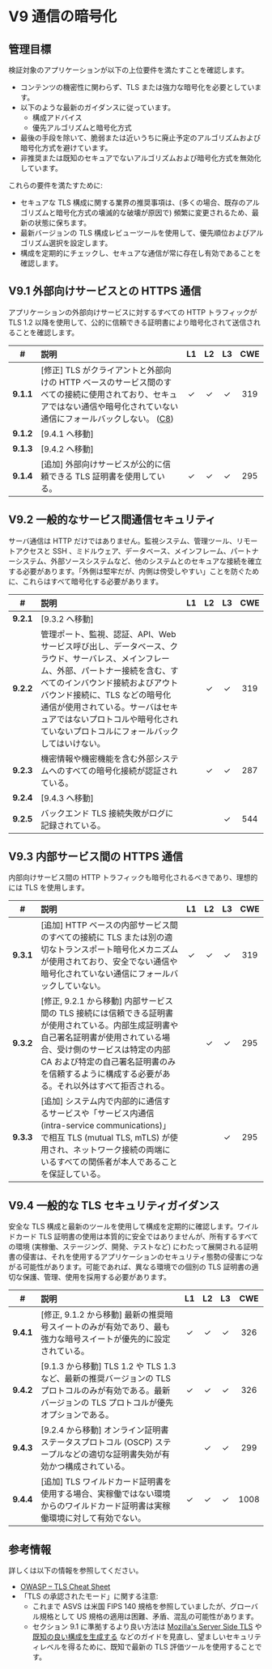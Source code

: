 # V9 通信の暗号化

## 管理目標

検証対象のアプリケーションが以下の上位要件を満たすことを確認します。

* コンテンツの機密性に関わらず、TLS または強力な暗号化を必要としています。
* 以下のような最新のガイダンスに従っています。
  * 構成アドバイス
  * 優先アルゴリズムと暗号化方式
* 最後の手段を除いて、脆弱または近いうちに廃止予定のアルゴリズムおよび暗号化方式を避けています。
* 非推奨または既知のセキュアでないアルゴリズムおよび暗号化方式を無効化しています。

これらの要件を満たすために:

* セキュアな TLS 構成に関する業界の推奨事項は、(多くの場合、既存のアルゴリズムと暗号化方式の壊滅的な破壊が原因で) 頻繁に変更されるため、最新の状態に保ちます。
* 最新バージョンの TLS 構成レビューツールを使用して、優先順位およびアルゴリズム選択を設定します。
* 構成を定期的にチェックし、セキュアな通信が常に存在し有効であることを確認します。

## V9.1 外部向けサービスとの HTTPS 通信

アプリケーションの外部向けサービスに対するすべての HTTP トラフィックが TLS 1.2 以降を使用して、公的に信頼できる証明書により暗号化されて送信されることを確認します。

| # | 説明 | L1 | L2 | L3 | CWE |
| :---: | :--- | :---: | :---: | :---: | :---: |
| **9.1.1** | [修正] TLS がクライアントと外部向けの HTTP ベースのサービス間のすべての接続に使用されており、セキュアではない通信や暗号化されていない通信にフォールバックしない。 ([C8](https://owasp.org/www-project-proactive-controls/#div-numbering)) | ✓ | ✓ | ✓ | 319 |
| **9.1.2** | [9.4.1 へ移動] | | | | |
| **9.1.3** | [9.4.2 へ移動] | | | | |
| **9.1.4** | [追加] 外部向けサービスが公的に信頼できる TLS 証明書を使用している。 | ✓ | ✓ | ✓ | 295 |

## V9.2 一般的なサービス間通信セキュリティ

サーバ通信は HTTP だけではありません。監視システム、管理ツール、リモートアクセスと SSH 、ミドルウェア、データベース、メインフレーム、パートナーシステム、外部ソースシステムなど、他のシステムとのセキュアな接続を確立する必要があります。「外側は堅牢だが、内側は傍受しやすい」ことを防ぐために、これらはすべて暗号化する必要があります。

| # | 説明 | L1 | L2 | L3 | CWE |
| :---: | :--- | :---: | :---: | :---: | :---: |
| **9.2.1** | [9.3.2 へ移動] | | | | |
| **9.2.2** | 管理ポート、監視、認証、API、Web サービス呼び出し、データベース、クラウド、サーバレス、メインフレーム、外部、パートナー接続を含む、すべてのインバウンド接続およびアウトバウンド接続に、TLS などの暗号化通信が使用されている。サーバはセキュアではないプロトコルや暗号化されていないプロトコルにフォールバックしてはいけない。 | | ✓ | ✓ | 319 |
| **9.2.3** | 機密情報や機密機能を含む外部システムへのすべての暗号化接続が認証されている。 | | ✓ | ✓ | 287 |
| **9.2.4** | [9.4.3 へ移動] | | | | |
| **9.2.5** | バックエンド TLS 接続失敗がログに記録されている。 | | | ✓ | 544 |

## V9.3 内部サービス間の HTTPS 通信

内部向けサービス間の HTTP トラフィックも暗号化されるべきであり、理想的には TLS を使用します。

| # | 説明 | L1 | L2 | L3 | CWE |
| :---: | :--- | :---: | :---: | :---: | :---: |
| **9.3.1** | [追加] HTTP ベースの内部サービス間のすべての接続に TLS または別の適切なトランスポート暗号化メカニズムが使用されており、安全でない通信や暗号化されていない通信にフォールバックしていない。 | ✓ | ✓ | ✓ | 319 |
| **9.3.2** | [修正, 9.2.1 から移動] 内部サービス間の TLS 接続には信頼できる証明書が使用されている。内部生成証明書や自己署名証明書が使用されている場合、受け側のサービスは特定の内部 CA および特定の自己署名証明書のみを信頼するように構成する必要がある。それ以外はすべて拒否される。 | | ✓ | ✓ | 295 |
| **9.3.3** | [追加] システム内で内部的に通信するサービスや「サービス内通信 (intra-service communications)」で相互 TLS (mutual TLS, mTLS) が使用され、ネットワーク接続の両端にいるすべての関係者が本人であることを保証している。 | | | ✓ | 295 |

## V9.4 一般的な TLS セキュリティガイダンス

安全な TLS 構成と最新のツールを使用して構成を定期的に確認します。ワイルドカード TLS 証明書の使用は本質的に安全ではありませんが、所有するすべての環境 (実稼働、ステージング、開発、テストなど) にわたって展開される証明書の侵害は、それを使用するアプリケーションのセキュリティ態勢の侵害につながる可能性があります。可能であれば、異なる環境での個別の TLS 証明書の適切な保護、管理、使用を採用する必要があります。

| # | 説明 | L1 | L2 | L3 | CWE |
| :---: | :--- | :---: | :---: | :---: | :---: |
| **9.4.1** | [修正, 9.1.2 から移動] 最新の推奨暗号スイートのみが有効であり、最も強力な暗号スイートが優先的に設定されている。 | ✓ | ✓ | ✓ | 326 |
| **9.4.2** | [9.1.3 から移動] TLS 1.2 や TLS 1.3 など、最新の推奨バージョンの TLS プロトコルのみが有効である。最新バージョンの TLS プロトコルが優先オプションである。 | ✓ | ✓ | ✓ | 326 |
| **9.4.3** | [9.2.4 から移動] オンライン証明書ステータスプロトコル (OSCP) ステープルなどの適切な証明書失効が有効かつ構成されている。 | | ✓ | ✓ | 299 |
| **9.4.4** | [追加] TLS ワイルドカード証明書を使用する場合、実稼働ではない環境からのワイルドカード証明書は実稼働環境に対して有効でない。 | ✓ | ✓ | ✓ | 1008 |

## 参考情報

詳しくは以下の情報を参照してください。

* [OWASP – TLS Cheat Sheet](https://cheatsheetseries.owasp.org/cheatsheets/Transport_Layer_Protection_Cheat_Sheet.html)
* 「TLS の承認されたモード」に関する注意:
  * これまで ASVS は米国 FIPS 140 規格を参照していましたが、グローバル規格として US 規格の適用は困難、矛盾、混乱の可能性があります。
  * セクション 9.1 に準拠するより良い方法は [Mozilla's Server Side TLS](https://wiki.mozilla.org/Security/Server_Side_TLS) や [既知の良い構成を生成する](https://mozilla.github.io/server-side-tls/ssl-config-generator/) などのガイドを見直し、望ましいセキュリティレベルを得るために、既知で最新の TLS 評価ツールを使用することです。
